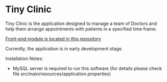 # Tiny Clinic

Tiny Clinic is the application designed to manage a team of Doctors and help them arrange appointments with patients in a specified time frame.

[Front-end module is located in this repository](https://github.com/MDi-1/project-appointFront)

Currently, the application is in early development stage.

Installation Notes:
- MySQL server is required to run this software (for details please check file  src/main/resources/application.properties)
